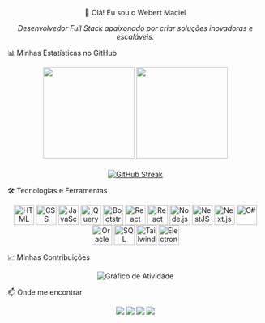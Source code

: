 <div align="center">

👋 Olá! Eu sou o Webert Maciel

<p>
<em>Desenvolvedor Full Stack apaixonado por criar soluções inovadoras e escaláveis.</em>
</p>

</div>

📊 Minhas Estatísticas no GitHub

<div align="center">

<!-- CARD DE ESTATÍSTICAS GERAIS -->

<a href="https://github.com/webertmaciel">
<img height="180em" src="https://github-readme-stats.vercel.app/api?username=webertmaciel&show_icons=true&theme=algolia&include_all_commits=true&count_private=true"/>
</a>

<!-- CARD DE LINGUAGENS -->

<a href="https://github.com/webertmaciel">
<img height="180em" src="https://github-readme-stats.vercel.app/api/top-langs/?username=webertmaciel&layout=compact&theme=algolia"/>
</a>

</div>

<!-- INCREMENTO 1: GitHub Streak (Sequência de Contribuições) -->

<div align="center" style="margin-top: 20px;">
<a href="https://git.io/streak-stats">
<img src="https://streak-stats.demolab.com?user=webertmaciel&theme=algolia&hide_border=true&locale=pt_BR" alt="GitHub Streak" />
</a>
</div>

🛠️ Tecnologias e Ferramentas

<div align="center">
<img align="center" alt="HTML" height="40" width="40" src="https://cdn.jsdelivr.net/gh/devicons/devicon/icons/html5/html5-original.svg">
<img align="center" alt="CSS" height="40" width="40" src="https://cdn.jsdelivr.net/gh/devicons/devicon/icons/css3/css3-original.svg">
<img align="center" alt="JavaScript" height="40" width="40" src="https://cdn.jsdelivr.net/gh/devicons/devicon/icons/javascript/javascript-original.svg">
<img align="center" alt="jQuery" height="40" width="40" src="https://cdn.jsdelivr.net/gh/devicons/devicon/icons/jquery/jquery-original.svg">
<img align="center" alt="Bootstrap" height="40" width="40" src="https://cdn.jsdelivr.net/gh/devicons/devicon/icons/bootstrap/bootstrap-original.svg">
<img align="center" alt="React" height="40" width="40" src="https://cdn.jsdelivr.net/gh/devicons/devicon/icons/react/react-original.svg">
<img align="center" alt="React Native" height="40" width="40" src="https://cdn.jsdelivr.net/gh/devicons/devicon/icons/react/react-original.svg">
<img align="center" alt="Node.js" height="40" width="40" src="https://cdn.jsdelivr.net/gh/devicons/devicon/icons/nodejs/nodejs-original.svg">
<img align="center" alt="NestJS" height="40" width="40" src="https://cdn.jsdelivr.net/gh/devicons/devicon@latest/icons/nestjs/nestjs-original.svg">
<img align="center" alt="Next.js" height="40" width="40" src="https://cdn.jsdelivr.net/gh/devicons/devicon/icons/nextjs/nextjs-original.svg">
<img align="center" alt="C#" height="40" width="40" src="https://cdn.jsdelivr.net/gh/devicons/devicon/icons/csharp/csharp-original.svg">
<img align="center" alt="Oracle" height="40" width="40" src="https://cdn.jsdelivr.net/gh/devicons/devicon/icons/oracle/oracle-original.svg">
<img align="center" alt="SQL Server" height="40" width="40" src="https://cdn.jsdelivr.net/gh/devicons/devicon/icons/microsoftsqlserver/microsoftsqlserver-plain.svg">
<img align="center" alt="TailwindCSS" height="40" width="40" src="https://cdn.jsdelivr.net/gh/devicons/devicon@latest/icons/tailwindcss/tailwindcss-original.svg">
<img align="center" alt="Electron" height="40" width="40" src="https://cdn.jsdelivr.net/gh/devicons/devicon/icons/electron/electron-original.svg">
</div>

<!-- INCREMENTO 2: Gráfico de Contribuições -->

📈 Minhas Contribuições

<div align="center">
<img src="https://github-readme-activity-graph.vercel.app/graph?username=webertmaciel&bg_color=fffff0&color=24292e&line=d92323&point=24292e&area=true&hide_border=true" alt="Gráfico de Atividade" />
</div>

📫 Onde me encontrar

<div align="center">
<a href="https://www.instagram.com/webert_maciel/" target="_blank"><img src="https://img.shields.io/badge/-Instagram-%23E4405F?style=for-the-badge&logo=instagram&logoColor=white" target="_blank"></a>
<a href = "mailto:webertmacie1234@gmail.com"><img src="https://img.shields.io/badge/-Gmail-%23333?style=for-the-badge&logo=gmail&logoColor=white" target="_blank"></a>
<a href="https://www.linkedin.com/in/webert-maciel-572b6814b" target="_blank"><img src="https://img.shields.io/badge/-LinkedIn-%230077B5?style=for-the-badge&logo=linkedin&logoColor=white" target="_blank"></a>
<a href ="mailto:webert_maciel@hotmail.com"><img src = "https://img.shields.io/badge/Messenger-00B2FF?style=for-the-badge&logo=messenger&logoColor=white"></a>
</div>
